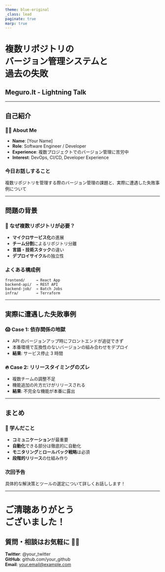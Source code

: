 ```yaml
---
theme: blue-original
_class: lead
paginate: true
marp: true
---
```


# 複数リポジトリの<br>バージョン管理システムと<br>過去の失敗

## Meguro.lt - Lightning Talk

---

## 自己紹介

### 🙋‍♂️ About Me

- **Name**: [Your Name]
- **Role**: Software Engineer / Developer
- **Experience**: 複数プロジェクトでのバージョン管理に苦労中
- **Interest**: DevOps, CI/CD, Developer Experience

### 今日お話しすること

複数リポジトリを管理する際のバージョン管理の課題と、実際に遭遇した失敗事例について

---

## 問題の背景

### 🤔 なぜ複数リポジトリが必要？

- **マイクロサービス化**の進展
- **チーム分割**によるリポジトリ分離
- **言語・技術スタック**の違い
- **デプロイサイクル**の独立性

### よくある構成例

```
frontend/     → React App
backend-api/  → REST API
backend-job/  → Batch Jobs
infra/        → Terraform
```

---

## 実際に遭遇した失敗事例

### 😱 Case 1: 依存関係の地獄

- API のバージョンアップ時にフロントエンドが追従できず
- 本番環境で互換性のないバージョンの組み合わせをデプロイ
- **結果**: サービス停止 3 時間

### 🔥 Case 2: リリースタイミングのズレ

- 複数チームの調整不足
- 機能追加の片方だけがリリースされる
- **結果**: 不完全な機能が本番に露出

---

## まとめ

### 🎯 学んだこと

- **コミュニケーション**が最重要
- **自動化**できる部分は徹底的に自動化
- **モニタリング**と**ロールバック戦略**は必須
- **段階的リリース**の仕組み作り

### 次回予告

具体的な解決策とツールの選定について詳しくお話しします！

---

<!-- _class: lead -->

# ご清聴ありがとう<br>ございました！

## 質問・相談はお気軽に 🙋‍♂️

**Twitter**: @your_twitter  
**GitHub**: github.com/your_github  
**Email**: your.email@example.com
